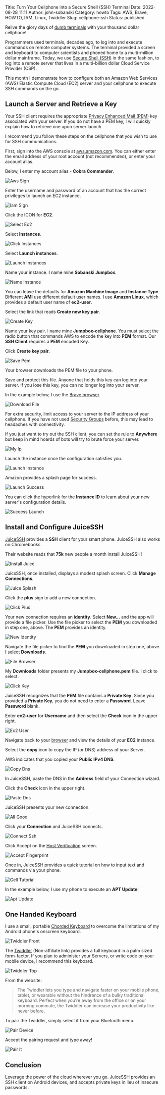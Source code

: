 Title: Turn Your Cellphone into a Secure Shell (SSH) Terminal
Date: 2022-08-28 11:11
Author: john-sobanski
Category: howto
Tags: AWS, Brave, HOWTO, IAM, Linux, Twiddler
Slug: cellphone-ssh
Status: published

Relive the glory days of [dumb terminals](https://en.wikipedia.org/wiki/Computer_terminal#Character-oriented_terminal) with your thousand dollar cellphone!

Programmers used terminals, decades ago, to log into and execute commands on remote computer systems.  The terminal provided a screen and keyboard to computer scientists and phoned home to a multi-million dollar mainframe.  Today, we use [Secure Shell (SSH)](https://en.wikipedia.org/wiki/Secure_Shell) in the same fashion, to log into a remote server that lives in a multi-billion dollar Cloud Service Provider (CSP).

This month I demonstrate how to configure both an Amazon Web Services (AWS) Elastic Compute Cloud (EC2) server and your cellphone to execute SSH commands on the go.

## Launch a Server and Retrieve a Key 
Your SSH client requires the appropriate [Privacy Enhanced Mail (PEM)](https://en.wikipedia.org/wiki/Privacy-Enhanced_Mail) key associated with your server.  If you do not have a PEM key, I will quickly explain how to retrieve one upon server launch.  

I recommend you follow these steps on the cellphone that you wish to use for SSH communications.

First, sign into the AWS console at [aws.amazon.com](https://aws.amazon.com).  You can either enter the email address of your root account (not recommended), or enter your account alias.

Below, I enter my account alias - **Cobra Commander**. 

![Aws Sign]({filename}/images/Cellphone_Ssh/00_Aws_Sign.png)

Enter the username and password of an account that has the correct privileges to launch an EC2 instance.

![Iam Sign]({filename}/images/Cellphone_Ssh/01_Iam_Sign.png)

Click the ICON for **EC2**.

![Select Ec2]({filename}/images/Cellphone_Ssh/02_Select_Ec2.png)

Select **Instances**.

![Click Instances]({filename}/images/Cellphone_Ssh/03_Click_Instances.png)

Select **Launch instances**.

![Launch Instances]({filename}/images/Cellphone_Ssh/04_Launch_Instances.png)

Name your instance.  I name mine **Sobanski Jumpbox**.

![Name Instance]({filename}/images/Cellphone_Ssh/05_Name_Instance.png)

You can leave the defaults for **Amazon Machine Image** and **Instance Type**.  Different **AMI** use different default user names.  I use **Amazon Linux**, which provides a default user name of **ec2-user**.

Select the link that reads **Create new key pair**.

![Create Key]({filename}/images/Cellphone_Ssh/06_Create_Key.png)

Name your key pair.  I name mine **Jumpbox-cellphone**.  You must select the radio button that commands AWS to encode the key into **PEM** format.  Our **SSH Client** requires a **PEM** encoded Key.

Click **Create key pair**.

![Save Pem]({filename}/images/Cellphone_Ssh/07_Save_Pem.png)

Your browser downloads the PEM file to your phone.

Save and protect this file.  Anyone that holds this key can log into your server.  If you lose this key, you can no longer log into your server.

In the example below, I use the [Brave browser]({filename}/brave-verified-creator.md).

![Download File]({filename}/images/Cellphone_Ssh/08_Download_File.png)

For extra security, limit access to your server to the IP address of your cellphone.  If you have not used [Security Groups](https://docs.aws.amazon.com/vpc/latest/userguide/VPC_SecurityGroups.html) before, this may lead to headaches with connectivity.

If you just want to try out the SSH client, you can set the rule to **Anywhere** but keep in mind hoards of bots will try to brute force your server.

![My Ip]({filename}/images/Cellphone_Ssh/09_My_Ip.png)

Launch the instance once the configuration satisfies you.

![Launch Instance]({filename}/images/Cellphone_Ssh/10_Launch_Instance.png)

Amazon provides a splash page for success.

![Launch Success]({filename}/images/Cellphone_Ssh/11_Launch_Success.png)

You can click the hyperlink for the **Instance ID** to learn about your new server's configuration details.

![Success Launch]({filename}/images/Cellphone_Ssh/12_Success_Launch.png)

## Install and Configure JuiceSSH
[JuiceSSH](https://juicessh.com/) provides a **SSH** client for your smart phone.  JuiceSSH also works on Chromebooks.

Their website reads that **75k** new people a month install JuiceSSH!

![Install Juice]({filename}/images/Cellphone_Ssh/13_Install_Juice.png)

JuicsSSH, once installed, displays a modest splash screen.  Click **Manage Connections**.

![Juice Splash]({filename}/images/Cellphone_Ssh/14_Juice_Splash.png)

Click the **plus** sign to add a new connection.

![Click Plus]({filename}/images/Cellphone_Ssh/15_Click_Plus.png)

Your new connection requires an **identity**.  Select **New...** and the app will provide a file picker.  Use the file picker to select the **PEM** you downloaded in step one, above.  The **PEM** provides an identity. 

![New Identity]({filename}/images/Cellphone_Ssh/16_New_Identity.png)

Navigate the file picker to find the **PEM** you downloaded in step one, above.  I select **Downloads**.

![File Browser]({filename}/images/Cellphone_Ssh/17_File_Browser.png)

My **Downloads** folder presents my **Jumpbox-cellphone.pem** file.  I click to select.

![Click Key]({filename}/images/Cellphone_Ssh/18_Click_Key.png)

JuiceSSH recognizes that the **PEM** file contains a **Private Key**.  Since you provided a **Private Key**, you do not need to enter a **Password**.  Leave **Password** blank.

Enter **ec2-user** for **Username** and then select the **Check** icon in the upper right.

![Ec2 User]({filename}/images/Cellphone_Ssh/19_Ec2_User.png)

Navigate back to your [browser]({filename}/brave-verified-creator.md) and view the details of your **EC2** instance.  

Select the **copy** icon to copy the IP (or DNS) address of your Server.

AWS indicates that you copied your **Public IPv4 DNS**.

![Copy Dns]({filename}/images/Cellphone_Ssh/20_Copy_Dns.png)

In JuiceSSH, paste the DNS in the **Address** field of your Connection wizard.

Click the **Check** icon in the upper right.

![Paste Dns]({filename}/images/Cellphone_Ssh/21_Paste_Dns.png)

JuiceSSH presents your new connection.

![All Good]({filename}/images/Cellphone_Ssh/22_All_Good.png)

Click your **Connection** and JuiceSSH connects.

![Connect Ssh]({filename}/images/Cellphone_Ssh/23_Connect_Ssh.png)

Click Accept on the [Host Verification](https://www.ssh.com/academy/ssh/host-key) screen.

![Accept Fingerprint]({filename}/images/Cellphone_Ssh/24_Accept_Fingerprint.png)

Once in, JuiceSSH provides a quick tutorial on how to input text and commands via your phone.

![Cell Tutorial]({filename}/images/Cellphone_Ssh/25_Cell_Tutorial.png)

In the example below, I use my phone to execute an **APT Update**!

![Apt Update]({filename}/images/Cellphone_Ssh/26_Apt_Update.png)

## One Handed Keyboard
I use a small, portable [Chorded Keyboard](https://en.wikipedia.org/wiki/Chorded_keyboard) to overcome the limitations of my Android phone's onscreen keyboard. 

![Twiddler Front]({filename}/images/Cellphone_Ssh/27_Twiddler_Front.png)

The [Twiddler](https://twiddler.tekgear.com/) (Non-affiliate link) provides a full keyboard in a palm sized form-factor.  If you plan to administer your Servers, or write code on your mobile device, I recommend this keyboard.

![Twiddler Top]({filename}/images/Cellphone_Ssh/28_Twiddler_Top.png)

From the website:

> The Twiddler lets you type and navigate faster on your mobile phone, tablet, or wearable without the hindrance of a bulky traditional keyboard. Perfect when you’re away from the office or on your morning commute, the Twiddler can increase your productivity like never before.

To pair the Twiddler, simply select it from your Bluetooth menu.

![Pair Device]({filename}/images/Cellphone_Ssh/29_Pair_Device.png)

Accept the pairing request and type away!

![Pair It]({filename}/images/Cellphone_Ssh/30_Pair_It.png)

## Conclusion
Leverage the power of the cloud wherever you go.  JuiceSSH provides an SSH client on Android devices, and accepts private keys in lieu of insecure passwords.
